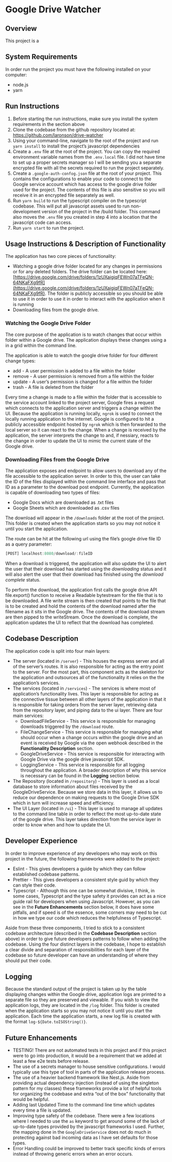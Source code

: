 # Google Drive Watcher

## Overview

This project is a

## System Requirements

In order run the project you must have the following installed on your computer:

- node.js
- yarn

## Run Instructions

1. Before starting the run instructions, make sure you install the system requirements in the section above
2. Clone the codebase from the github repository located at: https://github.com/laronson/drive-watcher
3. Using your command-line, navigate to the root of the project and run `yarn install` to install the project’s javascript dependencies
4. Create a `.env` file at the root of the project. You can copy the required environment variable names from the `.env.local` file. I did not have time to set up a proper secrets manager so I will be sending you a separate encrypted file with all the secrets required to run the project separately.
5. Create a `.google-auth-confog.json` file at the root of your project. This contains the configurations to enable your code to connect to the Google service account which has access to the google drive folder used for the project. The contents of this file is also sensitive so you will receive it in an encrypted file separately as well.
6. Run `yarn build` to run the typescript compiler on the typescript codebase. This will put all javascript assets used to run non-development version of the project in the /build folder. This command also moves the `.env` file you created in step 4 into a location that the javascript code can access.
7. Run `yarn start` to run the project.

## Usage Instructions & Description of Functionality

The application has two core pieces of functionality:

- Watching a google drive folder located for any changes in permissions or for any deleted folders. The drive folder can be located here: [https://drive.google.com/drive/folders/1zUXaigiqFEWn07aTFeQN-64NKaFXg9fR](https://drive.google.com/drive/folders/1zUXaigiqFEWn07aTFeQN-64NKaFXg9fR). The folder is publicly accessible so you should be able to use it in order to use it in order to interact with the application when it is running
- Downloading files from the google drive.

### Watching the Google Drive Folder

The core purpose of the application is to watch changes that occur within folder within a Google drive. The application displays these changes using a in a grid within the command line.

The application is able to watch the google drive folder for four different change types:

- add - A user permission is added to a file within the folder
- remove - A user permission is removed from a file within the folder
- update - A user’s permission is changed for a file within the folder
- trash - A file is deleted from the folder

Every time a change is made to a file within the folder that is accessible to the service account linked to the project server, Google fires a request which connects to the application server and triggers a change within the UI. Because the application is running locally, `ngrok` is used to connect the locally running application to the internet. Google is configured to hit a publicly accessible endpoint hosted by `ngrok` which is then forwarded to the local server so it can react to the change. When a change is received by the application, the server interprets the change to and, if nessiary, reacts to the change in order to update the UI to mimic the current state of the Google drive.

### Downloading Files from the Google Drive

The application exposes and endpoint to allow users to download any of the file accessible to the application server. In order to this, the user can take the ID of the files displayed within the command line interface and pass that ID as a parameter to the download post endpoint. Currently, the application is capable of downloading two types of files:

- Google Docs which are downloaded as .txt files
- Google Sheets which are downloaded as .csv files

The download will appear in the `/downloads` folder at the root of the project. This folder is created when the application starts so you may not notice it until you start the application.

The route can be hit at the following url using the file’s google drive file ID as a query parameter:

```jsx
[POST] localhost:8080/download/:fileID
```

When a download is triggered, the application will also update the UI to alert the user that their download has started using the _downloading_ status and it will also alert the user that their download has finished using the _download complete_ status.

To perform the download, the application first calls the google drive API file.export() function to receive a Readable bytestream for the file that is to be downloaded. A file write stream is then created that points to the file that is to be created and hold the contents of the download named after the filename as it sits in the Google drive. The contents of the download stream are then pipped to the writeStream. Once the download is complete, the application updates the UI to reflect that the download has completed.

## Codebase Description

The application code is split into four main layers:

- The server (located in `/server`) - This houses the express server and all of the server’s routes. It is also responsible for acting as the entry point to the server. For the most part, this component acts as the skeleton for the application and outsources all of the functionality it relies on the the application’s services.
- The services (located in `/services`) - The services is where most of application’s functionality lives. This layer is responsible for acting as the connective tissue between all other layers of the application in that it is responsible for taking orders from the server layer, retrieving data from the repository layer, and piping data to the ui layer. There are four main services:
  - DownloadFileService - This service is responsible for managing downloads triggered by the `/download` route.
  - FileChangeService - This service is responsible for managing what should occur when a change occurs within the google drive and an event is received by Google via the open webhook described in the **Functionality Description** section.
  - GoogleDriveService - This service is responsible for interacting with Google Drive via the google drive javascript SDK.
  - LoggingService - This service is responsible for all logging throughout the application. A broader description of why this service is necessary can be found in the **Logging** section below.
- The Repository (located in `/repository`) - This layer is used as a local database to store information about files received by the GoogleDriveService. Because we store data in this layer, it allows us to reduce our dependence on making requests to the Google Drive SDK which in turn will increase speed and efficiency.
- The UI Layer (located in `/ui`) - This layer is used to manage all updates to the command line table in order to reflect the most up-to-date state of the google drive. This layer takes direction from the service layer in order to know when and how to update the UI.

## Developer Experience

In order to improve experience of any developers who may work on this project in the future, the following frameworks were added to the project:

- Eslint - This gives developers a guide by which they can follow established codebase patterns.
- Prettier - This gives developers a consistent style guid by which they can style their code.
- Typescript - Although this one can be somewhat divisive, I think, in some cases, Typescript and the type safety it provides can act as a nice guide rail for developers when using Javascript. However, as you can see in the **Future Enhancements** section below, it does have some pitfalls, and if speed is of the essence, some corners may need to be cut in how we type our code which reduces the helpfulness of Typescript.

Aside from these three components, I tried to stick to a consistent codebase architecture (described in the **Codebase Description** section above) in order to give future developers patterns to follow when adding the codebase. Using the four distinct layers in the codebase, I hope to establish a clear divide and separation of responsibilities for each layer of the codebase so future developer can have an understanding of where they should put their code.

## Logging

Because the standard output of the project is taken up by the table displaying changes within the Google drive, application logs are printed to a separate file so they are preserved and viewable. If you wish to view the application logs, they are located in the `/log` folder. This folder is created when the application starts so you may not notice it until you start the application. Each time the application starts, a new log file is created with the format `log-${Date.toISOString()}`.

## Future Enhancements

- TESTING! There are not automated tests in this project and if this project were to go into production, it would be a requirement that we added at least a few e2e tests before release.
- The use of a secrets manager to house sensitive configurations. I would typically use this type of tool in parts of the application release process.
- The use of a heavier backend framework like Nest.js. Aside from providing actual dependency injection (instead of using the singleton pattern for my classes) these frameworks provide a lot of helpful tools for organizing the codebase and extra “out of the box” functionality that would be helpful.
- Adding last Updated Time to the command line time which updates every time a file is updated.
- Improving type safety of the codebase. There were a few locations where I needed to use the `as` keyword to get around some of the lack of up-to-date types provided by the javascript frameworks I used. Further, the mapping done in the `GoogleDriveService` does not do much in protecting against bad incoming data as I have set defaults for those types.
- Error Handling could be improved to better track specific kinds of errors instead of throwing generic errors when an error occurs.
